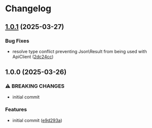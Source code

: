 # Changelog

## [1.0.1](https://github.com/compwright/easy-api/compare/v1.0.0...v1.0.1) (2025-03-27)


### Bug Fixes

* resolve type conflict preventing Json\Result from being used with ApiClient ([2dc24cc](https://github.com/compwright/easy-api/commit/2dc24cc92713d1458a801603abccea386f7a39da))

## 1.0.0 (2025-03-26)


### ⚠ BREAKING CHANGES

* initial commit

### Features

* initial commit ([e9d293a](https://github.com/compwright/easy-api/commit/e9d293a770a01715e656cc0fa2c14ffe3dd9e67f))
